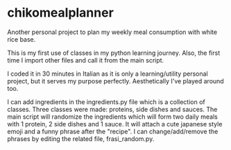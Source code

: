 # chikomealplanner
Another personal project to plan my weekly meal consumption with white rice base.

This is my first use of classes in my python learning journey.
Also, the first time I import other files and call it from the main script.

I coded it in 30 minutes in Italian as it is only a learning/utility personal project, but it serves my purpose perfectly.
Aesthetically I've played around too. 

I can add ingredients in the ingredients.py file which is a collection of classes. Three classes were made: proteins, side dishes and sauces.
The main script will randomize the ingredients which will form two daily meals with 1 protein, 2 side dishes and 1 sauce.
It will attach a cute japanese style emoji and a funny phrase after the "recipe". I can change/add/remove the phrases by editing the related file, frasi_random.py. 
